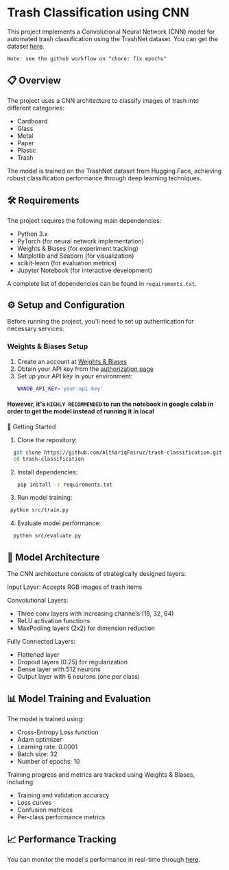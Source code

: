 # Trash Classification using CNN

This project implements a Convolutional Neural Network (CNN) model for automated trash classification using the TrashNet dataset. You can get the dataset [here](https://huggingface.co/datasets/garythung/trashnet).

`Note: see the github workflow on "chore: fix epochs"`
## 📋 Overview

The project uses a CNN architecture to classify images of trash into different categories:
- Cardboard
- Glass
- Metal
- Paper
- Plastic
- Trash

The model is trained on the TrashNet dataset from Hugging Face, achieving robust classification performance through deep learning techniques.

## 🛠️ Requirements

The project requires the following main dependencies:
- Python 3.x
- PyTorch (for neural network implementation)
- Weights & Biases (for experiment tracking)
- Matplotlib and Seaborn (for visualization)
- scikit-learn (for evaluation metrics)
- Jupyter Notebook (for interactive development)

A complete list of dependencies can be found in `requirements.txt`.

## ⚙️ Setup and Configuration

Before running the project, you'll need to set up authentication for necessary services:

### Weights & Biases Setup
1. Create an account at [Weights & Biases](https://wandb.ai)
2. Obtain your API key from the [authorization page](https://wandb.ai/authorize)
3. Set up your API key in your environment:
   ```bash
   WANDB_API_KEY='your-api-key'
   ```
#### However, it's `HIGHLY RECOMMENDED` to run the notebook in google colab in order to get the model instead of running it in local

🚀 Getting Started

1. Clone the repository:
  ```bash
    git clone https://github.com/AlthariqFairuz/trash-classification.git
    cd trash-classification
  ```

2. Install dependencies:
   ```bash
   pip install -r requirements.txt
   ```

3. Run model training:
 ```bash
  python src/train.py
  ```

4. Evaluate model performance:
  ```bash
    python src/evaluate.py
  ```


## 🤖 Model Architecture
The CNN architecture consists of strategically designed layers:

  Input Layer: Accepts RGB images of trash items
  
  Convolutional Layers:

  - Three conv layers with increasing channels (16, 32, 64)
  - ReLU activation functions
  - MaxPooling layers (2x2) for dimension reduction

  Fully Connected Layers:
  
  - Flattened layer
  - Dropout layers (0.25) for regularization
  - Dense layer with 512 neurons
  - Output layer with 6 neurons (one per class)



## 📊 Model Training and Evaluation
The model is trained using:

- Cross-Entropy Loss function
- Adam optimizer
- Learning rate: 0.0001
- Batch size: 32
- Number of epochs: 10

Training progress and metrics are tracked using Weights & Biases, including:

- Training and validation accuracy
- Loss curves
- Confusion matrices
- Per-class performance metrics

## 📈 Performance Tracking
You can monitor the model's performance in real-time through [here](https://wandb.ai/althariqfairuz273-institut-teknologi-bandung/cnn-trash-classicifations?nw=nwuseralthariqfairuz273).
